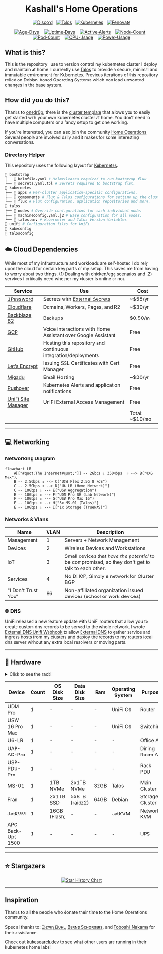 <div align="center">

# Kashall's Home Operations

[![Discord](https://img.shields.io/discord/673534664354430999?style=for-the-badge&label&logo=discord&logoColor=white&color=blue)](https://discord.gg/home-operations)&nbsp;&nbsp;
[![Talos](https://img.shields.io/endpoint?url=https%3A%2F%2Fkromgo.ok8.sh%2Fquery%3Fformat%3Dendpoint%26metric%3Dtalos_version&style=for-the-badge&logo=talos&logoColor=white&color=blue&label=%20)](https://www.talos.dev/)&nbsp;&nbsp;
[![Kubernetes](https://img.shields.io/endpoint?url=https%3A%2F%2Fkromgo.ok8.sh%2Fquery%3Fformat%3Dendpoint%26metric%3Dkubernetes_version&style=for-the-badge&logo=kubernetes&logoColor=white&color=blue&label=%20)](https://www.talos.dev/)&nbsp;&nbsp;
[![Renovate](https://img.shields.io/github/actions/workflow/status/kashalls/home-cluster/renovate.yaml?branch=main&label=&logo=renovatebot&style=for-the-badge&color=blue)](https://github.com/kashalls/home-cluster/actions/workflows/renovate.yaml)

[![Age-Days](https://img.shields.io/endpoint?url=https%3A%2F%2Fkromgo.ok8.sh%2Fquery%3Fmetric%3Dcluster_age_days&style=flat-squaree&label=Age)](https://github.com/kashalls/kromgo/)&nbsp;&nbsp;&nbsp;
[![Uptime-Days](https://img.shields.io/endpoint?url=https%3A%2F%2Fkromgo.ok8.sh%2Fquery%3Fmetric%3Dcluster_uptime_days&style=flat-square&label=Uptime)](https://github.com/kashalls/kromgo/)&nbsp;&nbsp;&nbsp;
[![Active-Alerts](https://img.shields.io/endpoint?url=https%3A%2F%2Fkromgo.ok8.sh%2Fquery%3Fmetric%3Dprometheus_active_alerts&style=flat-square&label=Firing%20Alerts)](https://github.com/kashalls/kromgo/)&nbsp;&nbsp;&nbsp;
[![Node-Count](https://img.shields.io/endpoint?url=https%3A%2F%2Fkromgo.ok8.sh%2Fquery%3Fmetric%3Dcluster_node_count&style=flat-square&label=Nodes)](https://github.com/kashalls/kromgo/)&nbsp;&nbsp;&nbsp;
[![Pod-Count](https://img.shields.io/endpoint?url=https%3A%2F%2Fkromgo.ok8.sh%2Fquery%3Fmetric%3Dcluster_pods_running&style=flat-square&label=Pods&color=green)](https://github.com/kashalls/kromgo/)&nbsp;&nbsp;&nbsp;
[![CPU-Usage](https://img.shields.io/endpoint?url=https%3A%2F%2Fkromgo.ok8.sh%2Fquery%3Fmetric%3Dcluster_cpu_usage&style=flat-square&label=CPU)](https://github.com/kashalls/kromgo/)&nbsp;&nbsp;&nbsp;
[![Power-Usage](https://img.shields.io/endpoint?url=https%3A%2F%2Fkromgo.ok8.sh%2Fquery%3Fmetric%3Dcluster_power_usage&style=flat-square&label=Power)](https://github.com/kashalls/kromgo/)

</div>

## What is this?

This is the repository I use to version control my kubernetes cluster I deploy and maintain at home. I currently use [Talos](https://www.talos.dev/) to provide a secure, minimal and immutable environment for Kubernetes. Previous iterations of this repository relied on Debian-based Operating Systems which can lead unwanted changes in the base system.

## How did you do this?

Thanks to [onedr0p](https://github.com/onedr0p), there is the [cluster template](https://github.com/onedr0p/flux-cluster-template) that allows you to easily get started with your own kubernetes cluster at home. You don't need to have multiple computers or a fancy setup to get one working.

If you're interested, you can also join the community [Home Operations](https://discord.gg/home-operations). Several people are involved daily and it makes for some interesting conversations.

### Directory Helper

This repository uses the following layout for [Kubernetes](./kubernetes/).

```sh
📁 bootstrap
├── 📝 helmfile.yaml # Helmreleases required to run bootstrap flux.
└── 📝 secrets.yaml.tpl # Secrets required to bootstrap flux.
📁 kubernetes
├── 📁 apps # Per-cluster application-specific configurations.
├── 📁 components # Flux & Talos configurations for setting up the cluster.
└── 📁 flux # Flux configuration, application repositories and more.
📁 talos
├── 📁 nodes # Override configurations for each individual node.
├── 📝 machineconfig.yaml.j2 # Base configuration for all nodes.
└── 📝 talos.env # Kubernetes and Talos Version Variables
📁 unifi # Configuration files for UniFi
📝 kubeconfig
📝 talosconfig
```

## ☁️ Cloud Dependencies

While most of my infrastructure and workloads are self-hosted I do rely upon the cloud for certain key parts of my setup. This saves me from having to worry about two things. (1) Dealing with chicken/egg scenarios and (2) services I critically need whether my cluster is online or not.

| Service                                                 | Use                                                            | Cost           |
|---------------------------------------------------------|----------------------------------------------------------------|----------------|
| [1Password](https://1password.com/)                     | Secrets with [External Secrets](https://external-secrets.io/)  | ~$55/yr        |
| [Cloudflare](https://www.cloudflare.com/)               | Domains, Workers, Pages, and R2                                | ~$30/yr        |
| [Backblaze B2](https://www.backblaze.com/cloud-storage) | Backups                                                        | $0.50/m        |
| [GCP](https://cloud.google.com/)                        | Voice interactions with Home Assistant over Google Assistant   | Free           |
| [GitHub](https://github.com/)                           | Hosting this repository and continuous integration/deployments | Free           |
| [Let's Encrypt](https://letsencrypt.org/)               | Issuing SSL Certificates with Cert Manager                     | Free           |
| [Migadu](https://migadu.com/)                           | Email Hosting                                                  | ~$20/yr        |
| [Pushover](https://pushover.net/)                       | Kubernetes Alerts and application notifications                | Free           |
| [UniFi Site Manager](https://unifi.ui.com)              | UniFi External Access Management                               | Free           |
|                                                         |                                                                | Total: ~$10/mo |

---

## 💻 Networking

### Networking Diagram

```mermaid
flowchart LR
    A[["#quot;The Internet#quot;"]] -- 2Gbps ↓ 350Mbps  ↑ --> B("UXG Max");
    B -- 2.5Gbps ↕ --> C("USW Flex 2.5G 8 PoE")
    C -- 2.5Gbps ↕ --> D["U6 LR (Home Network)"]
    C -- 10Gbps ↕ --> E("USW Aggregation")
    E -- 10Gbps ↕ --> F["UDM Pro SE (Lab Network)"]
    F -- 10Gbps ↕ --> G("USW Pro Max 16")
    E -- 10Gbps ↕ --> H["3x MS-01 (Talos)"]
    E -- 10Gbps ↕ --> I["1x Storage (TrueNAS)"]
```

### Networks & Vlans

| Name                | VLAN | Description                                                                         |
|---------------------|------|-------------------------------------------------------------------------------------|
| Management          | 1    | Servers + Network Management                                                        |
| Devices             | 2    | Wireless Devices and Workstations                                                   |
| IoT                 | 3    | Small devices that *have the potential* to be compromised, so they don't get to talk to each other. |
| Services            | 4    | No DHCP, Simply a network for Cluster BGP                                           |
| "I Don't Trust You" | 86   | Non-affiliated organization issued devices (school or work devices)                 |

### 🌐 DNS

UniFi released a new feature update with UniFi routers that allow you to create custom dns records to be served to the whole network. I wrote [External DNS Unifi Webhook](https://github.com/kashalls/external-dns-unifi-webhook) to allow [External DNS](https://github.com/kubernetes-sigs/external-dns/) to gather service and ingress hosts from my clusters and deploy the records to my routers local dns server without any extra local resolvers or moving parts.

---

## 🔧 Hardware

<details>
  <summary>Click to see the rack!</summary>
  Updated 05/25/2024

  <img src="https://owo.whats-th.is/2drDDRN.jpg" align="center" width="200px" alt="rack"/>
</details>

| Device                  | Count | OS Disk Size | Data Disk Size       | Ram  | Operating System | Purpose           |
|-------------------------|-------|--------------|----------------------|------|------------------|-------------------|
| UDM Pro                 | 1     | -            | -                    | -    | UniFi OS         | Router            |
| USW 16 Pro Max          | 1     | -            | -                    | -    | UniFi OS         | Switching         |
| U6-LR                   | 1     | -            | -                    | -    | -                | Office AP         |
| UAP-AC-Pro              | 1     | -            | -                    | -    | -                | Dining Room AP    |
| USP-PDU-Pro             | 1     | -            | -                    | -    | -                | Rack PDU          |
| MS-01                   | 1     | 1TB NVMe     | 2x1TB NVMe           | 32GB | Talos            | Main Cluster      |
| Fran                    | 1     | 2x1TB SSD    | 5x8TB (raidz2)       | 64GB | Debian           | Storage Cluster   |
| JetKVM                  | 1     | 16GB (Flash) | -                    | -    | JetKVM           | Network KVM       |
| APC Back-Ups 1500       | 1     | -            | -                    | -    | -                | UPS               |

---

## ⭐ Stargazers

<div align="center">

[![Star History Chart](https://api.star-history.com/svg?repos=kashalls/home-cluster&type=Date)](https://star-history.com/#kashalls/home-cluster&Date)

</div>

---

## Inspiration

Thanks to all the people who donate their time to the [Home Operations](https://discord.gg/home-operations) community.

Special thanks to: [ᗪєνιη ᗷυнʟ](https://github.com/onedr0p/home-cluster), [Bᴇʀɴᴅ Sᴄʜᴏʀɢᴇʀs](https://github.com/bjw-s-labs/k8s-gitops), and [Toboshii Nakama](https://github.com/toboshii/home-cluster) for their assistance.

Check out [kubesearch.dev](https://kubesearch.dev) to see what other users are running in their kubernetes home labs!
